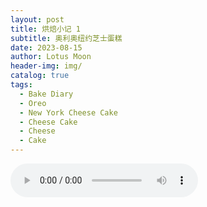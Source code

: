 ```yaml
---
layout: post
title: 烘焙小记 1
subtitle: 奥利奥纽约芝士蛋糕
date: 2023-08-15
author: Lotus Moon
header-img: img/
catalog: true
tags:
  - Bake Diary
  - Oreo
  - New York Cheese Cake
  - Cheese Cake
  - Cheese
  - Cake
---
```


<audio id="bGMusic" src="http://music.163.com/song/media/outer/url?id=26966450.mp3" loop="true" controls autoplay="true"></audio>

<script>
  var bgm = document.getElementById("bGMusic"), interval1
  function setVolume(){
    bgm.volume = 0.0
    interval1 = setInterval(
      function(){
        bgm.volume = bgm.currentTime / 40
        // console.log(bgm.currentTime / 40)
        if(bgm.volume >= 0.25){
          clearInterval(interval1)
          }
      },
    500)
  }

  setVolume()
</script>
